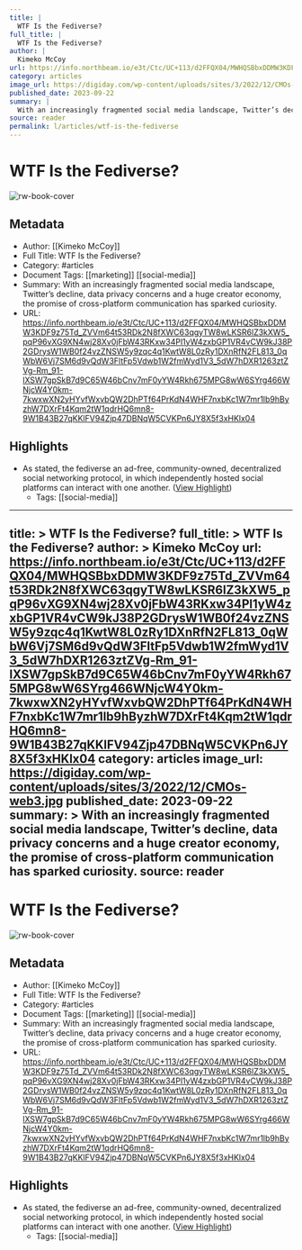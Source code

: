 ```yaml
---
title: |
  WTF Is the Fediverse?
full_title: |
  WTF Is the Fediverse?
author: |
  Kimeko McCoy
url: https://info.northbeam.io/e3t/Ctc/UC+113/d2FFQX04/MWHQSBbxDDMW3KDF9z75Td_ZVVm64t53RDk2N8fXWC63qgyTW8wLKSR6lZ3kXW5_pqP96vXG9XN4wj28Xv0jFbW43RKxw34Pl1yW4zxbGP1VR4vCW9kJ38P2GDrysW1WB0f24vzZNSW5y9zqc4q1KwtW8L0zRy1DXnRfN2FL813_0qWbW6Vj7SM6d9vQdW3FltFp5Vdwb1W2fmWyd1V3_5dW7hDXR1263ztZVg-Rm_91-lXSW7gpSkB7d9C65W46bCnv7mF0yYW4Rkh675MPG8wW6SYrg466WNjcW4Y0km-7kwxwXN2yHYvfWxvbQW2DhPTf64PrKdN4WHF7nxbKc1W7mr1lb9hByzhW7DXrFt4Kqm2tW1qdrHQ6mn8-9W1B43B27qKKlFV94Zjp47DBNqW5CVKPn6JY8X5f3xHKlx04
category: articles
image_url: https://digiday.com/wp-content/uploads/sites/3/2022/12/CMOs-web3.jpg
published_date: 2023-09-22
summary: |
  With an increasingly fragmented social media landscape, Twitter’s decline, data privacy concerns and a huge creator economy, the promise of cross-platform communication has sparked curiosity.
source: reader
permalink: l/articles/wtf-is-the-fediverse
---
```

# WTF Is the Fediverse?

![rw-book-cover](https://digiday.com/wp-content/uploads/sites/3/2022/12/CMOs-web3.jpg)

## Metadata
- Author: [[Kimeko McCoy]]
- Full Title: WTF Is the Fediverse?
- Category: #articles
- Document Tags: [[marketing]] [[social-media]] 
- Summary: With an increasingly fragmented social media landscape, Twitter’s decline, data privacy concerns and a huge creator economy, the promise of cross-platform communication has sparked curiosity.
- URL: https://info.northbeam.io/e3t/Ctc/UC+113/d2FFQX04/MWHQSBbxDDMW3KDF9z75Td_ZVVm64t53RDk2N8fXWC63qgyTW8wLKSR6lZ3kXW5_pqP96vXG9XN4wj28Xv0jFbW43RKxw34Pl1yW4zxbGP1VR4vCW9kJ38P2GDrysW1WB0f24vzZNSW5y9zqc4q1KwtW8L0zRy1DXnRfN2FL813_0qWbW6Vj7SM6d9vQdW3FltFp5Vdwb1W2fmWyd1V3_5dW7hDXR1263ztZVg-Rm_91-lXSW7gpSkB7d9C65W46bCnv7mF0yYW4Rkh675MPG8wW6SYrg466WNjcW4Y0km-7kwxwXN2yHYvfWxvbQW2DhPTf64PrKdN4WHF7nxbKc1W7mr1lb9hByzhW7DXrFt4Kqm2tW1qdrHQ6mn8-9W1B43B27qKKlFV94Zjp47DBNqW5CVKPn6JY8X5f3xHKlx04

## Highlights
- As stated, the fediverse an ad-free, community-owned, decentralized social networking protocol, in which independently hosted social platforms can interact with one another. ([View Highlight](https://read.readwise.io/read/01hcyktndffzympkxwq76hw0je))
    - Tags: [[social-media]] 


---
title: >
  WTF Is the Fediverse?
full_title: >
  WTF Is the Fediverse?
author: >
  Kimeko McCoy
url: https://info.northbeam.io/e3t/Ctc/UC+113/d2FFQX04/MWHQSBbxDDMW3KDF9z75Td_ZVVm64t53RDk2N8fXWC63qgyTW8wLKSR6lZ3kXW5_pqP96vXG9XN4wj28Xv0jFbW43RKxw34Pl1yW4zxbGP1VR4vCW9kJ38P2GDrysW1WB0f24vzZNSW5y9zqc4q1KwtW8L0zRy1DXnRfN2FL813_0qWbW6Vj7SM6d9vQdW3FltFp5Vdwb1W2fmWyd1V3_5dW7hDXR1263ztZVg-Rm_91-lXSW7gpSkB7d9C65W46bCnv7mF0yYW4Rkh675MPG8wW6SYrg466WNjcW4Y0km-7kwxwXN2yHYvfWxvbQW2DhPTf64PrKdN4WHF7nxbKc1W7mr1lb9hByzhW7DXrFt4Kqm2tW1qdrHQ6mn8-9W1B43B27qKKlFV94Zjp47DBNqW5CVKPn6JY8X5f3xHKlx04
category: articles
image_url: https://digiday.com/wp-content/uploads/sites/3/2022/12/CMOs-web3.jpg
published_date: 2023-09-22
summary: >
  With an increasingly fragmented social media landscape, Twitter’s decline, data privacy concerns and a huge creator economy, the promise of cross-platform communication has sparked curiosity.
source: reader
---
# WTF Is the Fediverse?

![rw-book-cover](https://digiday.com/wp-content/uploads/sites/3/2022/12/CMOs-web3.jpg)

## Metadata
- Author: [[Kimeko McCoy]]
- Full Title: WTF Is the Fediverse?
- Category: #articles
- Document Tags: [[marketing]] [[social-media]] 
- Summary: With an increasingly fragmented social media landscape, Twitter’s decline, data privacy concerns and a huge creator economy, the promise of cross-platform communication has sparked curiosity.
- URL: https://info.northbeam.io/e3t/Ctc/UC+113/d2FFQX04/MWHQSBbxDDMW3KDF9z75Td_ZVVm64t53RDk2N8fXWC63qgyTW8wLKSR6lZ3kXW5_pqP96vXG9XN4wj28Xv0jFbW43RKxw34Pl1yW4zxbGP1VR4vCW9kJ38P2GDrysW1WB0f24vzZNSW5y9zqc4q1KwtW8L0zRy1DXnRfN2FL813_0qWbW6Vj7SM6d9vQdW3FltFp5Vdwb1W2fmWyd1V3_5dW7hDXR1263ztZVg-Rm_91-lXSW7gpSkB7d9C65W46bCnv7mF0yYW4Rkh675MPG8wW6SYrg466WNjcW4Y0km-7kwxwXN2yHYvfWxvbQW2DhPTf64PrKdN4WHF7nxbKc1W7mr1lb9hByzhW7DXrFt4Kqm2tW1qdrHQ6mn8-9W1B43B27qKKlFV94Zjp47DBNqW5CVKPn6JY8X5f3xHKlx04

## Highlights
- As stated, the fediverse an ad-free, community-owned, decentralized social networking protocol, in which independently hosted social platforms can interact with one another. ([View Highlight](https://read.readwise.io/read/01hcyktndffzympkxwq76hw0je))
    - Tags: [[social-media]] 


